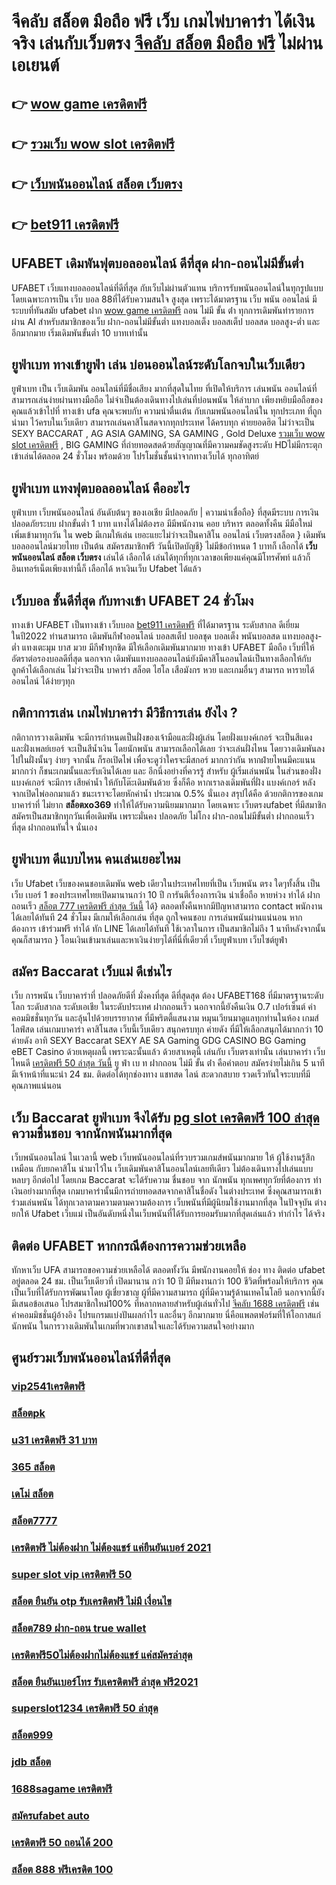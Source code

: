 # จีคลับ สล็อต มือถือ ฟรี เว็บ เกมไพ่บาคาร่า ได้เงินจริง เล่นกับเว็บตรง [จีคลับ สล็อต มือถือ ฟรี](https://mabet.net/) ไม่ผ่าน เอเยนต์

## 👉 [wow game เครดิตฟรี](https://mabet.net/)
## 👉 [รวมเว็บ wow slot เครดิตฟรี](https://mabet.net/register/)
## 👉 [เว็บพนันออนไลน์ สล็อต เว็บตรง](https://mabet.net/credit-free-50/)
## 👉 [bet911 เครดิตฟรี](https://mabet.net/20-free-100/)

## UFABET  เดิมพันฟุตบอลออนไลน์ ดีที่สุด ฝาก-ถอนไม่มีขั้นต่ำ

UFABET เว็บแทงบอลออนไลน์ที่ดีที่สุด กับเว็บไม่ผ่านตัวแทน  บริการรับพนันออนไลน์ในทุกรูปแบบ โดยเฉพาะการเป็น เว็บ บอล 88ที่ได้รับความสนใจ สูงสุด เพราะได้มาตรฐาน เว็บ พนัน ออนไลน์ มีระบบที่ทันสมัย ufabet ฝาก [wow game เครดิตฟรี](https://mabet.net/register/) ถอน ไม่มี ขั้น ต่ํา ทุกการเดิมพันทำรายการผ่าน AI สำหรับสมาชิกของเว็บ ฝาก-ถอนไม่มีขั้นต่ำ แทงบอลเต็ง บอลสเต็ป บอลสด บอลสูง-ต่ำ และอีกมากมาย เริ่มเดิมพันขั้นต่ำ 10 บาทเท่านั้น


## ยูฟ่าเบท  ทางเข้ายูฟ่า  เล่น บ่อนออนไลน์ระดับโลกจบในเว็บเดียว 

 ยูฟ่าเบท เป็น เว็บเดิมพัน ออนไลน์ที่มีชื่อเสียง มากที่สุดในไทย  ที่เปิดให้บริการ เล่นพนัน ออนไลน์ที่สามารถเล่นง่ายผ่านทางมือถือ ไม่จำเป็นต้องเดินทางไปเล่นที่บ่อนพนัน ให้ลำบาก เพียงหยิบมือถือของคุณแล้วเข้าไปที่ ทางเข้า ufa คุณจะพบกับ ความน่าตื่นเต้น กับเกมพนันออนไลน์ใน ทุกประเภท  ที่ถูกนำมา ไว้ครบในเว็บเดียว  สามารถเล่นคาสิโนสดจากทุกประเทศ ได้ครบทุก ค่ายยอดฮิต  ไม่ว่าจะเป็น SEXY BACCARAT , AG ASIA GAMING, SA GAMING , Gold Deluxe [รวมเว็บ wow slot เครดิตฟรี](https://mabet.net/credit-free-50/) , BIG GAMING ที่ถ่ายทอดสดด้วยสัญญาณที่มีความคมชัดสูงระดับ HDไม่มีกระตุก เข้าเล่นได้ตลอด 24 ชั่วโมง พร้อมด้วย โปรโมชั่นชั้นนำจากทางเว็บได้ ทุกอาทิตย์ 


## ยูฟ่าเบท   แทงฟุตบอลออนไลน์ คืออะไร 

ยูฟ่าเบท เว็บพนันออนไลน์  อันดับต้นๆ  ของเอเชีย มีปลอดภัย | ความน่าเชื่อถือ} ที่สุดมีระบบ การเงินปลอดภัยระบบ ฝากขั้นต่ำ 1 บาท  แทงได้ไม่ต้องรอ มีมีพนักงาน คอย บริหาร ตลอดทั้งคืน มีมือใหม่ เพิ่มเข้ามาทุกวัน ใน web มีเกมให้เล่น เยอะแยะไม่ว่าจะเป็นคาสิโน ออนไลน์ เว็บตรงสล็อต  } เดิมพันบอลออนไลน์มวยไทย เป็นต้น สมัครสมาชิกฟรี วันนี้เปิดบัญชี} ไม่มีข้อกำหนด  1 บาทก็ เลือกได้ **เว็บพนันออนไลน์ สล็อต เว็บตรง** เล่นได้  เลือกได้ เล่นได้ทุกที่ทุกเวลาขอเพียงแค่คุณมีโทรศัพท์ แล้วก็อินเทอร์เน็ตเพียงเท่านี้ก็ เลือกได้ หาเงินเว็บ Ufabet ได้แล้ว


## เว็บบอล  ชั้นดีที่สุด กับทางเข้า UFABET 24 ชั่วโมง

ทางเข้า UFABET เป็นทางเข้า เว็บบอล [bet911 เครดิตฟรี](https://mabet.net/credit-free-new/)  ที่ได้มาตรฐาน ระดับสากล ดีเยี่ยม ในปี2022 ท่านสามารถ เดิมพันกีฬาออนไลน์ บอลสเต็ป บอลชุด บอลเต็ง พนันบอลสด แทงบอลสูง-ต่ำ แทงเตะมุม บาส มวย  มีกีฬาทุกชิด มีให้เลือกเดิมพันมากมาย  ทางเข้า UFABET มือถือ เว็บที่ให้ อัตราต่อรองบอลดีที่สุด นอกจาก เดิมพันแทงบอลออนไลน์ยังมีคาสิโนออนไลน์เป็นทางเลือกให้กับลูกค้าได้เลือกเล่น ไม่ว่าจะเป็น บาคาร่า สล็อต ไฮโล เสือมังกร หวย และเกมอื่นๆ สามารถ หารายได้ออนไลน์ ได้ง่ายๆทุก

## กติกาการเล่น เกมไพ่บาคาร่า มีวิธีการเล่น ยังไง ?

กติกาการวางเดิมพัน จะมีการกำหนดเป็นฝั่งของเจ้ามือและฝั่งผู้เล่น โดยฝั่งแบงค์เกอร์ จะเป็นสีแดง และฝั่งเพลย์เยอร์ จะเป็นสีน้ำเงิน โดยนักพนัน  สามารถเลือกได้เลย ว่าจะเล่นฝั่งไหน โดยวางเดิมพันลงไปในฝั่งนั้นๆ ง่ายๆ จากนั้น ก็รอเปิดไพ่ เพื่อจะดูว่าใครจะมีสกอร์ มากกว่ากัน หากฝ่ายไหนมีคะแนน มากกว่า ก็ชนะเกมนั้นและรับเงินได้เลย และ  อีกนึ่งอย่างที่ควรรู้ สำหรับ ผู้เริ่มเล่นพนัน ในส่วนของฝั่ง แบงค์เกอร์ จะมีการ เสียค่าน้ำ ให้กับโต๊ะเดิมพันด้วย  ซึ่งก็คือ หากเราลงเดิมพันที่ฝั่ง แบงค์เกอร์ หลังจากเปิดไพ่ออกมาแล้ว ชนะเราจะโดยหักค่าน้ำ ประมาณ 0.5% นั่นเอง  สรุปได้คือ ด้วยกติการของเกมบาคาร่าที่ ไม่ยาก **สล็อตxo369** ทำให้ได้รับความนิยมมากมาก โดยเฉพาะ เว็บตรงufabet  ที่มีสมาชิกสมัครเป็นสมาชิกทุกวันเพื่อเดิมพัน เพราะมั่นคง ปลอดภัย ไม่โกง ฝาก-ถอนไม่มีขั้นต่ำ ฝากถอนเร็วที่สุด ฝากถอนทันใจ นั่นเอง

## ยูฟ่าเบท  ดีแบบไหน คนเล่นเยอะไหม

 เว็บ Ufabet เว็บของคนชอบเดิมพัน web เดียวในประเทศไทยที่เป็น เว็บพนัน ตรง   ใดๆทั้งสิ้น เป็นเว็บ เบอร์ 1 ของประเทศไทยเปิดมานานกว่า 10 ปี การันตีเรื่องการเงิน น่าเชื่อถือ หายห่วง  ทำได้ ฝากถอนเร็ว [สล็อต 777 เครดิตฟรี ล่าสุด วันนี้](https://mabet.net/credit-free-100/) ได้} ตลอดทั้งคืนหากมีปัญหาสามารถ  contact พนักงานได้เลยได้ทันที  24 ชั่วโมง มีเกมให้เลือกเล่น ที่สุด ถูกใจคนชอบ การเล่นพนันผ่านแน่นอน หากต้องการ  เข้าร่วมฟรี  ทำได้ ทัก LINE  ได้เลยได้ทันที ใช้เวลาในการ เป็นสมาชิกไม่ถึง 1 นาทีหลังจากนั้นคุณก็สามารถ } โอนเงินเข้ามาเล่นและหาเงินง่ายๆได้ที่นี่ที่เดียวที่ เว็บยูฟ่าเบท เว็บไซต์ยูฟ่า


## สมัคร Baccarat  เว็บแม่ ดีเช่นไร

 เว็บ การพนัน  เว็บบาคาร่าที่ ปลอดภัยดีที่ มั่งคงที่สุด ดีที่สุดสุด ต้อง UFABET168 ที่มีมาตรฐานระดับโลก ระดับสากล ระดับเอเชีย ในระดับประเทศ ฝากถอนเร็ว  นอกจากนี้ยังคืนเงิน 0.7 เปอร์เซ็นต์ ค่าคอมมิชชั่นทุกวัน  และลุ้นไปด้วยบรรยากาศ ที่มีพริตตี้แสนงาม  หมุนเวียนมาดูแลทุกท่านในห้อง เกมส์ไลฟ์สด เล่นเกมบาคาร่า คาสิโนสด เว็บนี้เว็บเดียว สนุกครบทุก ค่ายดัง ที่มีให้เลือกสนุกได้มากกว่า 10 ค่ายดัง  อาทิ  SEXY Baccarat SEXY AE SA Gaming GDG CASINO BG Gaming eBET Casino ด้วยเหตุผลนี้ เพราะฉะนั้นแล้ว ด้วยสาเหตุนี้ เล่นกับ เว็บตรงเท่านั่น เล่นบาคาร่า เว็บไหนดี  [เครดิตฟรี 50 ล่าสุด วันนี้](https://mabet.net/register/) ยู ฟ่า เบ ท ฝากถอน ไม่มี ขั้น ต่ํา  คือคำตอบ สมัครง่ายไม่เกิน 5 นาที มีเจ้าหน้าที่แนะนำ 24 ชม. ติดต่อได้ทุกช่องทาง แชทสด ไลน์ สะดวกสบาย รวดเร็วทันใจระบบที่มีคุณภาพแน่นอน


## เว็บ Baccarat  ยูฟ่าเบท จึงได้รับ [pg slot เครดิตฟรี 100 ล่าสุด](https://mabet.net/pg-slot-credit-free/) ความชื่นชอบ จากนักพนันมากที่สุด

เว็บพนันออนไลน์  ในเวลานี้  web เว็บพนันออนไลน์ที่รวบรวมเกมส์พนันมากมาย  ให้ ผู้ใช้งานรู้สึกเหมือน กับยกคาสิโน  นำมาไว้ใน เว็บเดิมพันคาสิโนออนไลน์เลยทีเดียว ไม่ต้องเดินทางไปเล่นแบบ หลบๆ อีกต่อไป โดยเกม Baccarat จะได้รับความ ชื่นชอบ จาก นักพนัน  ทุกเพศทุกวัยที่ต้องการ ทำเงินอย่างมากที่สุด เกมบาคาร่านั้นมีการถ่ายทอดสดจากคาสิโนชื่อดัง ในต่างประเทศ ซึ่งคุณสามารถเข้าร่วมเล่นพนัน ได้ทุกเวลาตามความตามความต้องการ  เว็บพนันที่มีผู้นิยมใช้งานมากที่สุด ในปัจจุบัน ต่างยกให้ Ufabet เว็บแม่  เป็นอันดับหนึ่งในเว็บพนันที่ได้รับการยอมรับมากที่สุดเล่นแล้ว ทำกำไร ได้จริง 


## ติดต่อ UFABET หากกรณีต้องการความช่วยเหลือ

 ทักหาเว็บ UFA สามารถขอความช่วยเหลือได้  ตลอดทั้งวัน มีพนักงานคอยให้  ช่อง ทาง ติดต่อ ufabet อยู่ตลอด 24 ชม. เป็นเว็บเดียวที่ เปิดมานาน กว่า 10 ปี มีทีมงานกว่า 100 ชีวิตที่พร้อมให้บริการ คุณ เป็นเว็บที่ได้รับการพัฒนาโดย ผู้เชี่ยวชาญ ผู้ที่มีความสามารถ ผู้ที่มีความรู้ด้านเทคโนโลยี นอกจากนี้ยังมีเสนอข้อเสนอ  โปรสมาชิกใหม่100% ที่หลากหลายสำหรับผู้เล่นทั่วไป [จีคลับ 1688 เครดิตฟรี](https://member.mabet.net/?action=login) เช่น ค่าคอมมิชชั่นผู้อ้างอิง โปรแกรมแบ่งปันผลกำไร และอื่นๆ อีกมากมาย นี่คือแพลตฟอร์มที่ให้โอกาสแก่นักพนัน ในการวางเดิมพันในเกมที่พวกเขาสนใจและได้รับความสนใจอย่างมาก

## ศูนย์รวมเว็บพนันออนไลน์ที่ดีที่สุด

### [vip2541เครดิตฟรี](https://atom.io/themes/MABET.net%20สล็อตเว็บตรง%20เกม%20สล็อต%20168%20008%20สล็อต%20สล็อตอตกหนัก%2020รับ100)
### [สล็อตpk](https://atom.io/themes/MABET.net%20สล็อตเว็บตรง%20superslot777%20เครดิตฟรี%2030%20ยืนยัน%20otp%20ล่าสุด%20008%20สล็อต%20สล็อตอตกหนัก%2020รับ100)
### [u31 เครดิตฟรี 31 บาท](https://atom.io/themes/MABET.net%20สล็อตเว็บตรง%20เว็บ%20สล็อต%20ยอด%20นิยม%20อันดับ%201%20008%20สล็อต%20สล็อตอตกหนัก%2020รับ100)
### [365 สล็อต](https://atom.io/themes/MABET.net%20สล็อตเว็บตรง%20สล็อต%20ค่าย%20jili%20เครดิตฟรี%20008%20สล็อต%20สล็อตอตกหนัก%2020รับ100)
### [เดโม่ สล็อต](https://atom.io/themes/MABET.net%20สล็อตเว็บตรง%20สล็อตเติมtrue%20wallet%20ไม่มีขั้นต่ํา2020เครดิตฟรี%20008%20สล็อต%20สล็อตอตกหนัก%2020รับ100)
### [สล็อต7777](https://atom.io/themes/MABET.net%20สล็อตเว็บตรง%20สล็อต%20คิงคอง%20008%20สล็อต%20สล็อตอตกหนัก%2020รับ100)
### [เครดิตฟรี ไม่ต้องฝาก ไม่ต้องแชร์ แค่ยืนยันเบอร์ 2021](https://atom.io/themes/MABET.net%20สล็อตเว็บตรง%20สล็อต%20เว็บใหญ่%20008%20สล็อต%20สล็อตอตกหนัก%2020รับ100)
### [super slot vip เครดิตฟรี 50](https://atom.io/themes/MABET.net%20สล็อตเว็บตรง%20sagame88%20เครดิตฟรี58%20008%20สล็อต%20สล็อตอตกหนัก%2020รับ100)
### [สล็อต ยืนยัน otp รับเครดิตฟรี ไม่มี เงื่อนไข](https://atom.io/themes/MABET.net%20สล็อตเว็บตรง%20allbet%20เครดิตฟรี200%20008%20สล็อต%20สล็อตอตกหนัก%2020รับ100)
### [สล็อต789 ฝาก-ถอน true wallet](https://atom.io/themes/MABET.net%20สล็อตเว็บตรง%20สล็อต%20mgm99th%20008%20สล็อต%20สล็อตอตกหนัก%2020รับ100)
### [เครดิตฟรี50ไม่ต้องฝากไม่ต้องแชร์ แค่สมัครล่าสุด](https://atom.io/themes/MABET.net%20สล็อตเว็บตรง%20lucia%20689%20เครดิตฟรี%20008%20สล็อต%20สล็อตอตกหนัก%2020รับ100)
### [สล็อต ยืนยันเบอร์โทร รับเครดิตฟรี ล่าสุด ฟรี2021](https://atom.io/themes/MABET.net%20สล็อตเว็บตรง%20joker%20เครดิตฟรี%20100%20ไม่ต้องแชร์2021%20008%20สล็อต%20สล็อตอตกหนัก%2020รับ100)
### [superslot1234 เครดิตฟรี 50 ล่าสุด](https://atom.io/themes/MABET.net%20สล็อตเว็บตรง%2038%20สล็อต%20008%20สล็อต%20สล็อตอตกหนัก%2020รับ100)
### [สล็อต999](https://atom.io/themes/MABET.net%20สล็อตเว็บตรง%20สล็อต799%20008%20สล็อต%20สล็อตอตกหนัก%2020รับ100)
### [jdb สล็อต](https://atom.io/themes/MABET.net%20สล็อตเว็บตรง%20สล็อต%20โอน%20ผ่าน%20วอ%20เลท%20ไม่มีขั้นต่ำ%20008%20สล็อต%20สล็อตอตกหนัก%2020รับ100)
### [1688sagame เครดิตฟรี](https://atom.io/themes/MABET.net%20สล็อตเว็บตรง%20สล็อต1688เครดิตฟรี50%20008%20สล็อต%20สล็อตอตกหนัก%2020รับ100)
### [สมัครufabet auto](https://atom.io/themes/MABET.net%20สล็อตเว็บตรง%20สล็อต%20เติม%20true%20wallet%20ขั้นต่ำ%201%20บาท%20008%20สล็อต%20สล็อตอตกหนัก%2020รับ100)
### [เครดิตฟรี 50 ถอนได้ 200](https://atom.io/themes/MABET.net%20สล็อตเว็บตรง%20สล็อต%20008%20สล็อต%20สล็อตอตกหนัก%2020รับ100)
### [สล็อต 888 ฟรีเครดิต 100](https://atom.io/themes/MABET.net%20สล็อตเว็บตรง%20สมัคร%20ufabet%20เว็บแม่%20008%20สล็อต%20สล็อตอตกหนัก%2020รับ100)